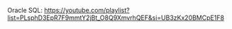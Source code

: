Oracle SQL: https://youtube.com/playlist?list=PLsphD3EpR7F9mmtY2jBt_O8Q9XmvrhQEF&si=UB3zKx20BMCpE1F8
